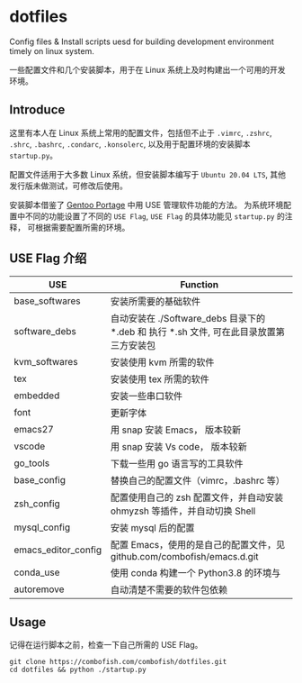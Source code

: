 # dotfiles

Config files & Install scripts uesd for building development environment timely on linux system.

一些配置文件和几个安装脚本，用于在 Linux 系统上及时构建出一个可用的开发环境。

## Introduce

这里有本人在 Linux 系统上常用的配置文件，包括但不止于 `.vimrc`, `.zshrc`, `.shrc`, `.bashrc`, `.condarc`, `.konsolerc`,
以及用于配置环境的安装脚本 `startup.py`。

配置文件适用于大多数 Linux 系统，但安装脚本编写于 `Ubuntu 20.04 LTS`, 其他发行版未做测试，可修改后使用。

安装脚本借鉴了 [Gentoo Portage](https://wiki.gentoo.org/wiki/Portage) 中用 USE 管理软件功能的方法。
为系统环境配置中不同的功能设置了不同的 `USE Flag`, `USE Flag` 的具体功能见 `startup.py` 的注释，
可根据需要配置所需的环境。

## USE Flag 介绍

| USE                 | Function                                                                                |
|---------------------|-----------------------------------------------------------------------------------------|
| base_softwares      | 安装所需要的基础软件                                                                    |
| software_debs       | 自动安装在 ./Software_debs 目录下的 *.deb 和 执行 *.sh 文件, 可在此目录放置第三方安装包 |
| kvm_softwares       | 安装使用 kvm 所需的软件                                                                 |
| tex                 | 安装使用 tex 所需的软件                                                                 |
| embedded            | 安装一些串口软件                                                                        |
| font                | 更新字体                                                                                |
| emacs27             | 用 snap 安装 Emacs， 版本较新                                                           |
| vscode              | 用 snap 安装 Vs code， 版本较新                                                         |
| go_tools            | 下载一些用 go 语言写的工具软件                                                          |
| base_config         | 替换自己的配置文件（vimrc，.bashrc 等）                                                 |
| zsh_config          | 配置使用自己的 zsh 配置文件，并自动安装 ohmyzsh 等插件，并自动切换 Shell                |
| mysql_config        | 安装 mysql 后的配置                                                                     |
| emacs_editor_config | 配置 Emacs，使用的是自己的配置文件，见 github.com/combofish/emacs.d.git                 |
| conda_use           | 使用 conda 构建一个 Python3.8 的环境与                                                  |
| autoremove          | 自动清楚不需要的软件包依赖                                                              |

## Usage

记得在运行脚本之前，检查一下自己所需的 USE Flag。

```shell
git clone https://combofish.com/combofish/dotfiles.git
cd dotfiles && python ./startup.py
```
